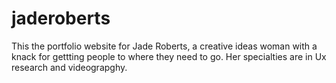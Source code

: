 # jaderoberts
This the portfolio website for Jade Roberts, a creative ideas woman with a knack for gettting people to where they need to go. Her specialties are in Ux research and videograpghy.
